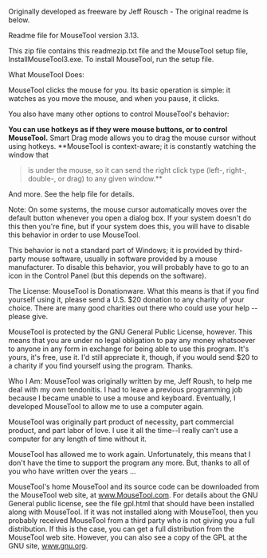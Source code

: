 Originally developed as freeware by Jeff Rousch - The original readme is below.

Readme file for MouseTool version 3.13.

This zip file contains this readmezip.txt file and the MouseTool setup
file, InstallMouseTool3.exe.
To install MouseTool, run the setup file.


What MouseTool Does:

MouseTool clicks the mouse for you. Its basic operation is simple:
it watches as you move the mouse, and when you pause, it clicks.


You also have many other options to control MouseTool's behavior:

**You can use hotkeys as if they were mouse buttons, or to control MouseTool.** Smart Drag mode allows you to drag the mouse cursor without using hotkeys.
**MouseTool is context-aware; it is constantly watching the window that
> is under the mouse, so it can send the right click type
> (left-, right-, double-, or drag) to any given window.**

And more.  See the help file for details.


Note:
On some systems, the mouse cursor automatically moves over the default
button whenever you open a dialog box.  If your system doesn't do this
then you're fine, but if your system does this, you will have to
disable this behavior in order to use MouseTool.

This behavior is not a standard part of Windows; it is provided by
third-party mouse software, usually in software provided by
a mouse manufacturer.  To disable this behavior, you will probably have to
go to an icon in the Control Panel (but this depends on the software).


The License:
MouseTool is Donationware.  What this means is that if you find yourself
using it, please send a U.S. $20 donation to any charity of your choice.
There are many good charities out there who could use your help -- please
give.

MouseTool is protected by the GNU General Public License, however.
This means that you are under no legal obligation to pay any money whatsoever
to anyone in any form in exchange for being able to use this program.
It's yours, it's free, use it.  I'd still appreciate it, though, if you
would send $20 to a charity if you find yourself using the program.
Thanks.



Who I Am:
MouseTool was originally written by me, Jeff Roush, to help me deal with my own
tendonitis.  I had to leave a previous programming job because I became
unable to use a mouse and keyboard.  Eventually, I developed MouseTool to
allow me to use a computer again.

MouseTool was originally part product of necessity, part commercial product,
and part labor of love.  I use it all the time--I really can't use a computer
for any length of time without it.

MouseTool has allowed me to work again.  Unfortunately, this means that
I don't have the time to support the program any more.  But, thanks
to all of you who have written over the years ...



MouseTool's home
MouseTool and its source code can be downloaded from the MouseTool web site,
at www.MouseTool.com.  For details about the GNU General public license, see
the file gpl.html that should have been installed along with MouseTool.  If
it was not installed along with MouseTool, then you probably received MouseTool
from a third party who is not giving you a full distribution.  If this is
the case, you can get a full distribution from the MouseTool web site.
However, you can also see a copy of the GPL at the GNU site, www.gnu.org.
